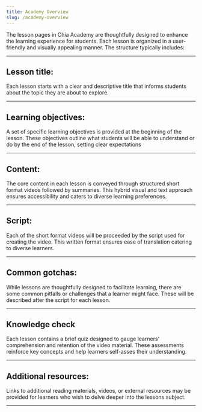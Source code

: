 ```yaml
---
title: Academy Overview
slug: /academy-overview
---
```


The lesson pages in Chia Academy are thoughtfully designed to enhance the learning experience for students. Each lesson is organized in a user-friendly and visually appealing manner. The structure typically includes:

---

## Lesson title: 
Each lesson starts with a clear and descriptive title that informs students about the topic they are about to explore.

---

## Learning objectives: 
A set of specific learning objectives is provided at the beginning of the lesson. These objectives outline what students will be able to understand or do by the end of the lesson, setting clear expectations

---

## Content: 
The core content in each lesson is conveyed through structured short format videos followed by summaries. This hybrid visual and text approach ensures accessibility and caters to diverse learning preferences.

---

## Script:
Each of the short format videos will be proceeded by the script used for creating the video. This written format ensures ease of translation catering to diverse learners.

---

## Common gotchas:
While lessons are thoughtfully designed to facilitate learning, there are some common pitfalls or challenges that a learner might face. These will be described after the script for each lesson.

---

## Knowledge check
Each lesson contains a brief quiz designed to gauge learners' comprehension and retention of the video material. These assessments reinforce key concepts and help learners self-asses their understanding.

---

## Additional resources: 
Links to additional reading materials, videos, or external resources may be provided for learners who wish to delve deeper into the lessons subject.

---
